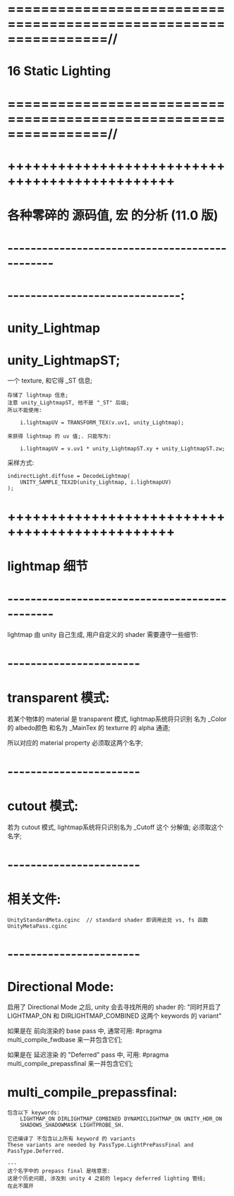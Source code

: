 # ================================================================//
#               16 Static Lighting
# ================================================================//




# ++++++++++++++++++++++++++++++++++++++++++++++ #
#          各种零碎的 源码值, 宏 的分析   (11.0 版)
# ---------------------------------------------- #


# ------------------------------:
# unity_Lightmap
# unity_LightmapST;
一个 texture, 和它得 _ST 信息;

    存储了 lightmap 信息; 
    注意 unity_LightmapST, 他不是 "_ST" 后缀;
    所以不能使用:

        i.lightmapUV = TRANSFORM_TEX(v.uv1, unity_Lightmap);

    来获得 lightmap 的 uv 值;. 只能写为:    

        i.lightmapUV = v.uv1 * unity_LightmapST.xy + unity_LightmapST.zw;

采样方式:

    indirectLight.diffuse = DecodeLightmap(
		UNITY_SAMPLE_TEX2D(unity_Lightmap, i.lightmapUV)
	);





# ++++++++++++++++++++++++++++++++++++++++++++++ #
#      lightmap 细节
# ---------------------------------------------- #
lightmap 由 unity 自己生成, 用户自定义的 shader 需要遵守一些细节:

# ----------------------- #
#  transparent 模式:
若某个物体的 material 是 transparent 模式, lightmap系统将只识别
名为 _Color 的 albedo颜色 和名为 _MainTex 的 texturre 的 alpha 通道;

所以对应的 material property 必须取这两个名字;

# ----------------------- #
#  cutout 模式:
若为 cutout 模式, lightmap系统将只识别名为 _Cutoff 这个 分解值;
必须取这个名字;



# ----------------------- #
# 相关文件:
    UnityStandardMeta.cginc  // standard shader 即调用此处 vs, fs 函数
    UnityMetaPass.cginc


# ----------------------- #
# Directional Mode:
启用了 Directional Mode 之后, unity 会去寻找所用的 shader 的:
"同时开启了 LIGHTMAP_ON 和 DIRLIGHTMAP_COMBINED 这两个 keywords 的 variant"

如果是在 前向渲染的 base pass 中, 通常可用:
    #pragma multi_compile_fwdbase
来一并包含它们;

如果是在 延迟渲染 的 "Deferred" pass 中, 可用:
    #pragma multi_compile_prepassfinal
来一并包含它们;


# multi_compile_prepassfinal:
    包含以下 keywords:
        LIGHTMAP_ON DIRLIGHTMAP_COMBINED DYNAMICLIGHTMAP_ON UNITY_HDR_ON 
        SHADOWS_SHADOWMASK LIGHTPROBE_SH. 

    它还编译了 不包含以上所有 keyword 的 variants   
    These variants are needed by PassType.LightPrePassFinal and PassType.Deferred.

    ---
    这个名字中的 prepass final 是啥意思:
    这是个历史问题, 涉及到 unity 4 之前的 legacy deferred lighting 管线;
    在此不展开














